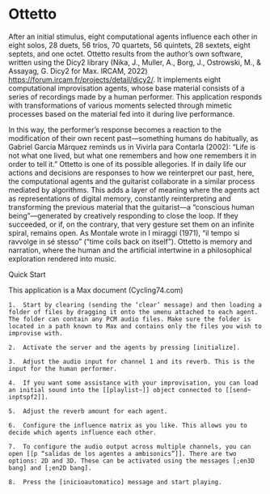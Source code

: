 # Ottetto
After an initial stimulus, eight computational agents influence each other in eight solos, 28 duets, 56 trios, 70 quartets, 56 quintets, 28 sextets, eight septets, and one octet. Ottetto results from the author’s own software, written using the Dicy2 library (Nika, J., Muller, A., Borg, J., Ostrowski, M., & Assayag, G. Dicy2 for Max. IRCAM, 2022) https://forum.ircam.fr/projects/detail/dicy2/. It implements eight computational improvisation agents, whose base material consists of a series of recordings made by a human performer. This application responds with transformations of various moments selected through mimetic processes based on the material fed into it during live performance.

In this way, the performer’s response becomes a reaction to the modification of their own recent past—something humans do habitually, as Gabriel García Márquez reminds us in Vivirla para Contarla (2002): “Life is not what one lived, but what one remembers and how one remembers it in order to tell it.” Ottetto is one of its possible allegories. If in daily life our actions and decisions are responses to how we reinterpret our past, here, the computational agents and the guitarist collaborate in a similar process mediated by algorithms. This adds a layer of meaning where the agents act as representations of digital memory, constantly reinterpreting and transforming the previous material that the guitarist—a “conscious human being”—generated by creatively responding to close the loop. If they succeeded, or if, on the contrary, that very gesture set them on an infinite spiral, remains open. As Montale wrote in I miraggi (1971), “il tempo si ravvolge in sé stesso” (“time coils back on itself”). Ottetto is memory and narration, where the human and the artificial intertwine in a philosophical exploration rendered into music.

Quick Start

This application is a Max document (Cycling74.com)

	1.	Start by clearing (sending the ‘clear’ message) and then loading a folder of files by dragging it onto the umenu attached to each agent. The folder can contain any PCM audio files. Make sure the folder is located in a path known to Max and contains only the files you wish to improvise with.
 
	2.	Activate the server and the agents by pressing [initialize].
 
	3.	Adjust the audio input for channel 1 and its reverb. This is the input for the human performer.
 
	4.	If you want some assistance with your improvisation, you can load an initial sound into the [[playlist~]] object connected to [[send~ inptspf2]].
 
	5.	Adjust the reverb amount for each agent.
 
	6.	Configure the influence matrix as you like. This allows you to decide which agents influence each other.
 
	7.	To configure the audio output across multiple channels, you can open [[p “salidas de los agentes a ambisonics”]]. There are two options: 2D and 3D. These can be activated using the messages [;en3D bang] and [;en2D bang].
 
	8.	Press the [inicioautomatico] message and start playing.

